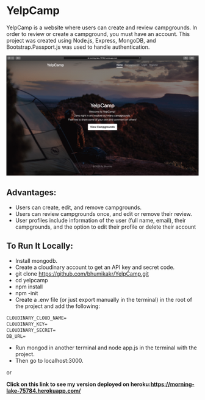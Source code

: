 # YelpCamp

YelpCamp is a website where users can create and review campgrounds.
In order to review or create a campground, you must have an account.
This project was created using Node.js, Express, MongoDB, and Bootstrap.Passport.js was used to handle authentication.

![app demo](yelpcamp.gif)


## Advantages:

- Users can create, edit, and remove campgrounds.
- Users can review campgrounds once, and edit or remove their review.
- User profiles include information of the user (full name, email), their campgrounds, and the option to edit their profile or delete their account


## To Run It Locally:
- Install mongodb.
- Create a cloudinary account to get an API key and secret code.
- git clone https://github.com/bhumikakr/YelpCamp.git
- cd yelpcamp
- npm install
- npm -init 
- Create a .env file (or just export manually in the terminal) in the root of the project and add the following:

```SECRET=
CLOUDINARY_CLOUD_NAME= 
CLOUDINARY_KEY= 
CLOUDINARY_SECRET=
DB_URL=
```
- Run mongod in another terminal and node app.js in the terminal with the project.
- Then go to localhost:3000.
 
 or 
 
 **Click on this link to see my version deployed on heroku:https://morning-lake-75784.herokuapp.com/**
